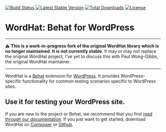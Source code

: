 [![Build Status](https://img.shields.io/github/workflow/status/johnbillion/wordhat/Tests/develop)](https://github.com/johnbillion/wordhat/actions)
[![Latest Stable Version](https://poser.pugx.org/paulgibbs/behat-wordpress-extension/v/stable.svg)](https://packagist.org/packages/paulgibbs/behat-wordpress-extension)
[![Total Downloads](https://poser.pugx.org/paulgibbs/behat-wordpress-extension/downloads.svg)](https://packagist.org/packages/paulgibbs/behat-wordpress-extension)
[![License](https://poser.pugx.org/paulgibbs/behat-wordpress-extension/license.svg)](https://packagist.org/packages/paulgibbs/behat-wordpress-extension)

# WordHat: Behat for WordPress

---

:warning: **This is a work-in-progress fork of the original WordHat library which is no longer maintained. It is not currently stable**. It may or may not replace the original WordHat project, I've yet to discuss this with Paul Wong-Gibbs, the original WordHat maintainer.

---

WordHat is a [Behat](http://behat.org) extension for [WordPress](https://wordpress.org). It provides WordPress-specific functionality for common testing scenarios specific to WordPress sites.

## Use it for testing your WordPress site.

If you are new to the project or Behat, we recommend that you first [read through our documentation](https://wordhat.info/). If you just want to get started, download WordHat on [Composer](https://packagist.org/packages/paulgibbs/behat-wordpress-extension) or [Github](https://github.com/paulgibbs/behat-wordpress-extension).
